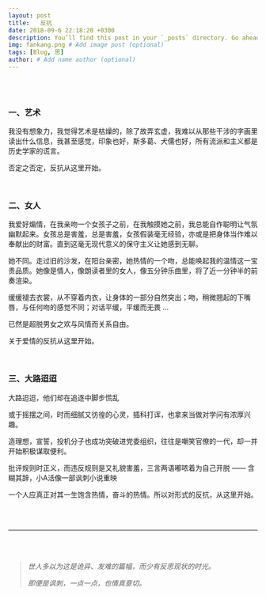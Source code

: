 ```yaml
---
layout: post
title:   反抗
date: 2018-09-6 22:18:20 +0300
description: You’ll find this post in your `_posts` directory. Go ahead and edit it and re-build the site to see your changes. # Add post description (optional)
img: fankang.png # Add image post (optional)
tags: [Blog, 思]
author: # Add name author (optional)
---
```


<br/>

<br/>

### 一、艺术

我没有想象力，我觉得艺术是枯燥的，除了故弄玄虚，我难以从那些干涉的字画里读出什么信息，我甚至感觉，印象也好，斯多葛、犬儒也好，所有流派和主义都是历史学家的谎言。

否定之否定，反抗从这里开始。

<br/>



### 二、女人

我爱好煽情，在我亲吻一个女孩子之前，在我触摸她之前，我总能自作聪明让气氛幽默起来。女孩总是害羞，总是害羞，女孩假装毫无经验，亦或是把身体当作难以奉献出的财富。直到这毫无现代意义的保守主义让她感到无聊。

她不同。走过旧的沙发，在阳台亲密，她热情的一个吻，总能唤起我的温情这一宝贵品质。她像是情人，像朗读者里的女人，像五分钟乐曲里，将了近一分钟半的前奏渲染。

缓缓褪去衣裳，从不穿着内衣，让身体的一部分自然突出；吻，稍微翘起的下嘴唇，与任何吻的感觉不同；对话平缓，平缓而无畏 ...

已然是超脱男女之欢与风情而关系自由。

关于爱情的反抗从这里开始。

<br/>



### 三、大路迢迢

大路迢迢，他们却在追逐中脚步慌乱

或于摇摆之间，时而细腻又彷徨的心灵，插科打诨，也拿来当做对学问有浓厚兴趣。

造理想，宣誓，投机分子也成功突破进党委组织，往往是嘲笑官僚的一代，却一并开始积极谋取便利。

批评规则时正义，而违反规则是又礼貌害羞，三言两语嘟哝着为自己开脱 —— 含糊其辞，小A活像一部讽刺小说重映



一个人应真正对其一生饱含热情，奋斗的热情。所以对形式的反抗，从这里开始。

<br/>

<br/>

***

<br/>

<br/>



> *世人多以为这是诡异、发难的篇幅，而少有反思现状的时光。*
>
> *即便是讽刺，一点一点，也情真意切。*
>

<br/><br/>



